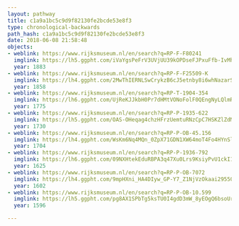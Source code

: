 ```yaml
---
layout: pathway
title: c1a9a1bc5c9d9f82130fe2bcde53e8f3
type: chronological-backwards
path_hash: c1a9a1bc5c9d9f82130fe2bcde53e8f3
date: 2018-06-08 21:58:48
objects:
- weblink: https://www.rijksmuseum.nl/en/search?q=RP-F-F80241
  imglink: https://lh5.ggpht.com/iVaYgsPeFrV3UVjUU39kOPDseFJPxuFfb-IvMhBgY2nLkqPmzSctTHqGeOcugG_RhDetzLtBnEmXLEZgSeuANqyLS1c=s200
  year: 1883
- weblink: https://www.rijksmuseum.nl/en/search?q=RP-F-F25509-K
  imglink: https://lh4.ggpht.com/2MwThIERNLSwCrykzB6cJ5etnby8i6whNazarSVMx9Wq1ttWQGmNC9gPdGreaKKXloQC7L_O-groNJu2pVeVDFtYyg=s200
  year: 1858
- weblink: https://www.rijksmuseum.nl/en/search?q=RP-T-1904-354
  imglink: https://lh6.ggpht.com/UjReKJJkbH0Pr7dHMtVONoFolF0QEngNyLQlmRHogjjc4hlzYXcXZ8NiRWl3jqKDok3ibOIx2jiW4cucpIGsdGaA3RE=s200
  year: 1775
- weblink: https://www.rijksmuseum.nl/en/search?q=RP-P-1935-622
  imglink: https://lh5.ggpht.com/OAS-OHeqag4chzHFrzUemtuRNzCpC7HSKZlZdMBZ1M5MJRPMYNQyddU3YW-rXjLixVlwV1lkdjSEV7Q36tPNrDj9vg=s200
  year: 1730
- weblink: https://www.rijksmuseum.nl/en/search?q=RP-P-OB-45.156
  imglink: https://lh4.ggpht.com/WsKm6Nq4MQn_0ZpX71GDN1XW64moT4Fo4HYnSlFb14EYIcAE9ylIlxUEHZwPsHSpyGS63irkfHYGxqiosgXNicnw_A=s200
  year: 1704
- weblink: https://www.rijksmuseum.nl/en/search?q=RP-P-1936-792
  imglink: https://lh6.ggpht.com/09NXHtekEduRBPA3q47Xu0Lrs9KsiyPvU1ckI1iH4NV80RoepLRJSUkyAszJ9pzUz6wfD3PMlVCm9t-FJLcp_RD1AsOz=s200
  year: 1625
- weblink: https://www.rijksmuseum.nl/en/search?q=RP-P-OB-7072
  imglink: https://lh4.ggpht.com/9mpHXni_HA4DIyw_GP-Y7_Z1NjVzOkaai295509lE-3CeZeHmMmTDIbbPHJEa84-pT9uFK4W-MQferg6o9c-bU9_8w=s200
  year: 1602
- weblink: https://www.rijksmuseum.nl/en/search?q=RP-P-OB-10.599
  imglink: https://lh5.ggpht.com/pg8AX1SPbTg5ksTU0I4gdD3mW_8yEOgQ6bsoUrVZeBGCjhBj_3g4hTS4v25O6-tw2NS3RM0rZRff6mwDo1DH3-drDsA=s200
  year: 1596

---
```

